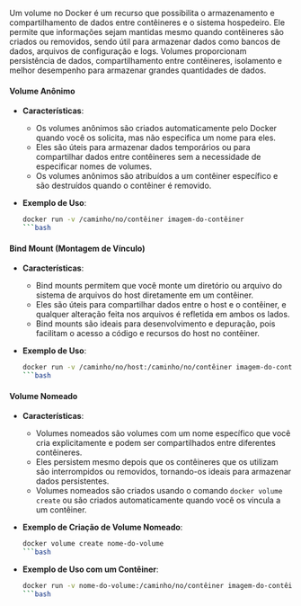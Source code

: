 Um volume no Docker é um recurso que possibilita o armazenamento e compartilhamento de dados entre contêineres e o sistema hospedeiro. Ele permite que informações sejam mantidas mesmo quando contêineres são criados ou removidos, sendo útil para armazenar dados como bancos de dados, arquivos de configuração e logs. Volumes proporcionam persistência de dados, compartilhamento entre contêineres, isolamento e melhor desempenho para armazenar grandes quantidades de dados. 

#### Volume Anônimo

- **Características**:
  - Os volumes anônimos são criados automaticamente pelo Docker quando você os solicita, mas não especifica um nome para eles.
  - Eles são úteis para armazenar dados temporários ou para compartilhar dados entre contêineres sem a necessidade de especificar nomes de volumes.
  - Os volumes anônimos são atribuídos a um contêiner específico e são destruídos quando o contêiner é removido.

- **Exemplo de Uso**:
  ```bash
  docker run -v /caminho/no/contêiner imagem-do-contêiner
  ```bash

#### Bind Mount (Montagem de Vínculo)

- **Características**:
  - Bind mounts permitem que você monte um diretório ou arquivo do sistema de arquivos do host diretamente em um contêiner.
  - Eles são úteis para compartilhar dados entre o host e o contêiner, e qualquer alteração feita nos arquivos é refletida em ambos os lados.
  - Bind mounts são ideais para desenvolvimento e depuração, pois facilitam o acesso a código e recursos do host no contêiner.

- **Exemplo de Uso**:
  ```bash
  docker run -v /caminho/no/host:/caminho/no/contêiner imagem-do-contêiner
  ```bash

#### Volume Nomeado

- **Características**:
  - Volumes nomeados são volumes com um nome específico que você cria explicitamente e podem ser compartilhados entre diferentes contêineres.
  - Eles persistem mesmo depois que os contêineres que os utilizam são interrompidos ou removidos, tornando-os ideais para armazenar dados persistentes.
  - Volumes nomeados são criados usando o comando ```docker volume create``` ou são criados automaticamente quando você os vincula a um contêiner.

- **Exemplo de Criação de Volume Nomeado**:
  ```bash
  docker volume create nome-do-volume
  ```bash

- **Exemplo de Uso com um Contêiner**:
  ```bash
  docker run -v nome-do-volume:/caminho/no/contêiner imagem-do-contêiner
  ```bash
